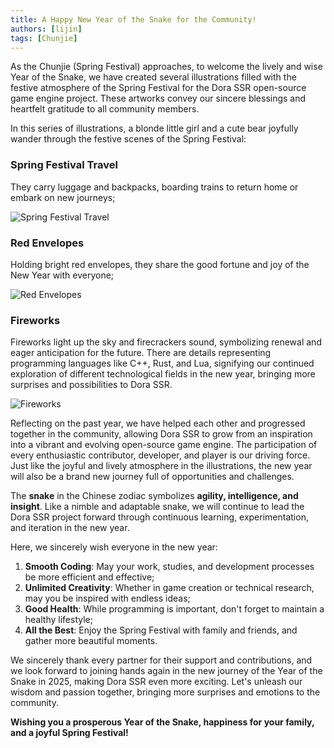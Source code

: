 ```yaml
---
title: A Happy New Year of the Snake for the Community!
authors: [lijin]
tags: [Chunjie]
---
```


As the Chunjie (Spring Festival) approaches, to welcome the lively and wise Year of the Snake, we have created several illustrations filled with the festive atmosphere of the Spring Festival for the Dora SSR open-source game engine project. These artworks convey our sincere blessings and heartfelt gratitude to all community members.

<!-- truncate -->

In this series of illustrations, a blonde little girl and a cute bear joyfully wander through the festive scenes of the Spring Festival:

### Spring Festival Travel

They carry luggage and backpacks, boarding trains to return home or embark on new journeys;

![Spring Festival Travel](@site/static/img/art/chunjie/2.png)

### Red Envelopes

Holding bright red envelopes, they share the good fortune and joy of the New Year with everyone;

![Red Envelopes](@site/static/img/art/chunjie/1.png)

### Fireworks

Fireworks light up the sky and firecrackers sound, symbolizing renewal and eager anticipation for the future. There are details representing programming languages like C++, Rust, and Lua, signifying our continued exploration of different technological fields in the new year, bringing more surprises and possibilities to Dora SSR.

![Fireworks](@site/static/img/art/chunjie/3.png)

Reflecting on the past year, we have helped each other and progressed together in the community, allowing Dora SSR to grow from an inspiration into a vibrant and evolving open-source game engine. The participation of every enthusiastic contributor, developer, and player is our driving force. Just like the joyful and lively atmosphere in the illustrations, the new year will also be a brand new journey full of opportunities and challenges.

The **snake** in the Chinese zodiac symbolizes **agility, intelligence, and insight**. Like a nimble and adaptable snake, we will continue to lead the Dora SSR project forward through continuous learning, experimentation, and iteration in the new year.

Here, we sincerely wish everyone in the new year:

1. **Smooth Coding**: May your work, studies, and development processes be more efficient and effective;
2. **Unlimited Creativity**: Whether in game creation or technical research, may you be inspired with endless ideas;
3. **Good Health**: While programming is important, don't forget to maintain a healthy lifestyle;
4. **All the Best**: Enjoy the Spring Festival with family and friends, and gather more beautiful moments.

We sincerely thank every partner for their support and contributions, and we look forward to joining hands again in the new journey of the Year of the Snake in 2025, making Dora SSR even more exciting. Let's unleash our wisdom and passion together, bringing more surprises and emotions to the community.

**Wishing you a prosperous Year of the Snake, happiness for your family, and a joyful Spring Festival!**
